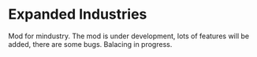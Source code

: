 # Expanded Industries
Mod for mindustry.
The mod is under development, lots of features will be added, there are some bugs.
Balacing in progress.




